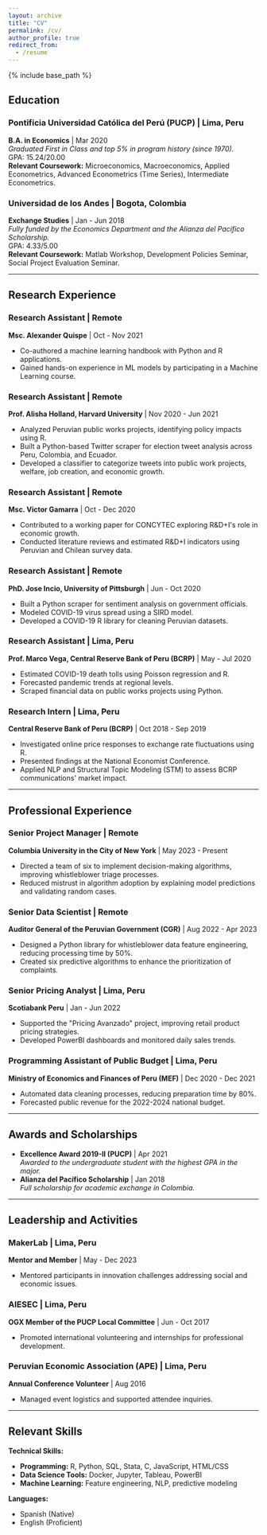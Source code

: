 ```yaml
---
layout: archive
title: "CV"
permalink: /cv/
author_profile: true
redirect_from:
  - /resume
---
```


{% include base_path %}

## Education

### **Pontificia Universidad Católica del Perú (PUCP)** | Lima, Peru  
**B.A. in Economics** | Mar 2020  
*Graduated First in Class and top 5% in program history (since 1970).*  
GPA: 15.24/20.00  
**Relevant Coursework:** Microeconomics, Macroeconomics, Applied Econometrics, Advanced Econometrics (Time Series), Intermediate Econometrics.

### **Universidad de los Andes** | Bogota, Colombia  
**Exchange Studies** | Jan - Jun 2018  
*Fully funded by the Economics Department and the Alianza del Pacífico Scholarship.*  
GPA: 4.33/5.00  
**Relevant Coursework:** Matlab Workshop, Development Policies Seminar, Social Project Evaluation Seminar.

---

## Research Experience

### **Research Assistant** | Remote  
**Msc. Alexander Quispe** | Oct - Nov 2021  
- Co-authored a machine learning handbook with Python and R applications.  
- Gained hands-on experience in ML models by participating in a Machine Learning course.  

### **Research Assistant** | Remote  
**Prof. Alisha Holland, Harvard University** | Nov 2020 - Jun 2021  
- Analyzed Peruvian public works projects, identifying policy impacts using R.  
- Built a Python-based Twitter scraper for election tweet analysis across Peru, Colombia, and Ecuador.  
- Developed a classifier to categorize tweets into public work projects, welfare, job creation, and economic growth.

### **Research Assistant** | Remote  
**Msc. Victor Gamarra** | Oct - Dec 2020  
- Contributed to a working paper for CONCYTEC exploring R&D+I's role in economic growth.  
- Conducted literature reviews and estimated R&D+I indicators using Peruvian and Chilean survey data.

### **Research Assistant** | Remote  
**PhD. Jose Incio, University of Pittsburgh** | Jun - Oct 2020  
- Built a Python scraper for sentiment analysis on government officials.  
- Modeled COVID-19 virus spread using a SIRD model.  
- Developed a COVID-19 R library for cleaning Peruvian datasets.

### **Research Assistant** | Lima, Peru  
**Prof. Marco Vega, Central Reserve Bank of Peru (BCRP)** | May - Jul 2020  
- Estimated COVID-19 death tolls using Poisson regression and R.  
- Forecasted pandemic trends at regional levels.  
- Scraped financial data on public works projects using Python.

### **Research Intern** | Lima, Peru  
**Central Reserve Bank of Peru (BCRP)** | Oct 2018 - Sep 2019  
- Investigated online price responses to exchange rate fluctuations using R.  
- Presented findings at the National Economist Conference.  
- Applied NLP and Structural Topic Modeling (STM) to assess BCRP communications' market impact.

---

## Professional Experience

### **Senior Project Manager** | Remote  
**Columbia University in the City of New York** | May 2023 - Present  
- Directed a team of six to implement decision-making algorithms, improving whistleblower triage processes.  
- Reduced mistrust in algorithm adoption by explaining model predictions and validating random cases.

### **Senior Data Scientist** | Remote  
**Auditor General of the Peruvian Government (CGR)** | Aug 2022 - Apr 2023  
- Designed a Python library for whistleblower data feature engineering, reducing processing time by 50%.  
- Created six predictive algorithms to enhance the prioritization of complaints.

### **Senior Pricing Analyst** | Lima, Peru  
**Scotiabank Peru** | Jan - Jun 2022  
- Supported the "Pricing Avanzado" project, improving retail product pricing strategies.  
- Developed PowerBI dashboards and monitored daily sales trends.

### **Programming Assistant of Public Budget** | Lima, Peru  
**Ministry of Economics and Finances of Peru (MEF)** | Dec 2020 - Dec 2021  
- Automated data cleaning processes, reducing preparation time by 80%.  
- Forecasted public revenue for the 2022-2024 national budget.

---

## Awards and Scholarships

- **Excellence Award 2019-II (PUCP)** | Apr 2021  
  *Awarded to the undergraduate student with the highest GPA in the major.*  
- **Alianza del Pacífico Scholarship** | Jan 2018  
  *Full scholarship for academic exchange in Colombia.*

---

## Leadership and Activities

### **MakerLab** | Lima, Peru  
**Mentor and Member** | May - Dec 2023  
- Mentored participants in innovation challenges addressing social and economic issues.  

### **AIESEC** | Lima, Peru  
**OGX Member of the PUCP Local Committee** | Jun - Oct 2017  
- Promoted international volunteering and internships for professional development.

### **Peruvian Economic Association (APE)** | Lima, Peru  
**Annual Conference Volunteer** | Aug 2016  
- Managed event logistics and supported attendee inquiries.

---

## Relevant Skills

**Technical Skills:**  
- **Programming:** R, Python, SQL, Stata, C, JavaScript, HTML/CSS  
- **Data Science Tools:** Docker, Jupyter, Tableau, PowerBI  
- **Machine Learning:** Feature engineering, NLP, predictive modeling  

**Languages:**  
- Spanish (Native)  
- English (Proficient)  
